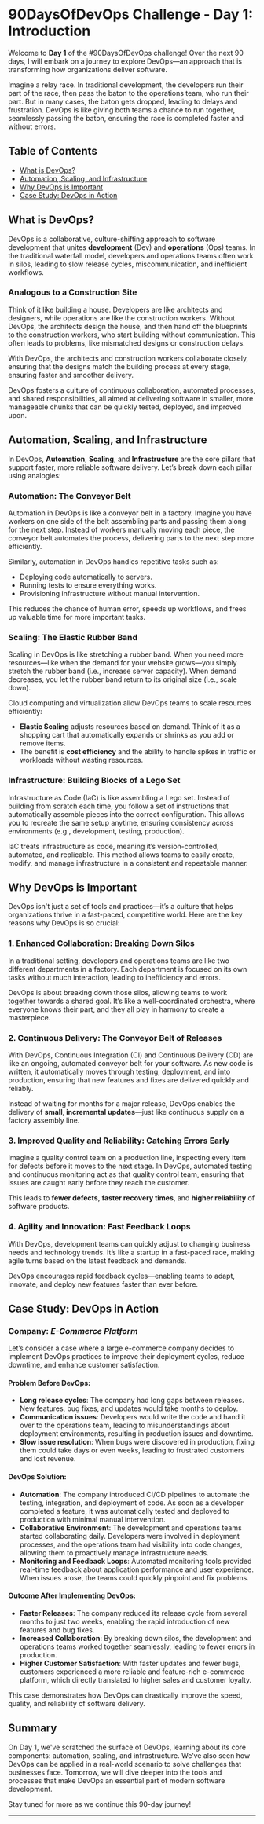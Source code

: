 # 90DaysOfDevOps Challenge - Day 1: Introduction

Welcome to **Day 1** of the #90DaysOfDevOps challenge! Over the next 90 days, I will embark on a journey to explore DevOps—an approach that is transforming how organizations deliver software.

Imagine a relay race. In traditional development, the developers run their part of the race, then pass the baton to the operations team, who run their part. But in many cases, the baton gets dropped, leading to delays and frustration. DevOps is like giving both teams a chance to run together, seamlessly passing the baton, ensuring the race is completed faster and without errors.

## Table of Contents

- [What is DevOps?](#what-is-devops)
- [Automation, Scaling, and Infrastructure](#automation-scaling-and-infrastructure)
- [Why DevOps is Important](#why-devops-is-important)
- [Case Study: DevOps in Action](#case-study-devops-in-action)

## What is DevOps?

DevOps is a collaborative, culture-shifting approach to software development that unites **development** (Dev) and **operations** (Ops) teams. In the traditional waterfall model, developers and operations teams often work in silos, leading to slow release cycles, miscommunication, and inefficient workflows.

### Analogous to a Construction Site

Think of it like building a house. Developers are like architects and designers, while operations are like the construction workers. Without DevOps, the architects design the house, and then hand off the blueprints to the construction workers, who start building without communication. This often leads to problems, like mismatched designs or construction delays. 

With DevOps, the architects and construction workers collaborate closely, ensuring that the designs match the building process at every stage, ensuring faster and smoother delivery.

DevOps fosters a culture of continuous collaboration, automated processes, and shared responsibilities, all aimed at delivering software in smaller, more manageable chunks that can be quickly tested, deployed, and improved upon.

## Automation, Scaling, and Infrastructure

In DevOps, **Automation**, **Scaling**, and **Infrastructure** are the core pillars that support faster, more reliable software delivery. Let’s break down each pillar using analogies:

### Automation: The Conveyor Belt

Automation in DevOps is like a conveyor belt in a factory. Imagine you have workers on one side of the belt assembling parts and passing them along for the next step. Instead of workers manually moving each piece, the conveyor belt automates the process, delivering parts to the next step more efficiently.

Similarly, automation in DevOps handles repetitive tasks such as:
- Deploying code automatically to servers.
- Running tests to ensure everything works.
- Provisioning infrastructure without manual intervention.

This reduces the chance of human error, speeds up workflows, and frees up valuable time for more important tasks.

### Scaling: The Elastic Rubber Band

Scaling in DevOps is like stretching a rubber band. When you need more resources—like when the demand for your website grows—you simply stretch the rubber band (i.e., increase server capacity). When demand decreases, you let the rubber band return to its original size (i.e., scale down).

Cloud computing and virtualization allow DevOps teams to scale resources efficiently:
- **Elastic Scaling** adjusts resources based on demand. Think of it as a shopping cart that automatically expands or shrinks as you add or remove items.
- The benefit is **cost efficiency** and the ability to handle spikes in traffic or workloads without wasting resources.

### Infrastructure: Building Blocks of a Lego Set

Infrastructure as Code (IaC) is like assembling a Lego set. Instead of building from scratch each time, you follow a set of instructions that automatically assemble pieces into the correct configuration. This allows you to recreate the same setup anytime, ensuring consistency across environments (e.g., development, testing, production).

IaC treats infrastructure as code, meaning it’s version-controlled, automated, and replicable. This method allows teams to easily create, modify, and manage infrastructure in a consistent and repeatable manner.

## Why DevOps is Important

DevOps isn't just a set of tools and practices—it’s a culture that helps organizations thrive in a fast-paced, competitive world. Here are the key reasons why DevOps is so crucial:

### 1. **Enhanced Collaboration**: Breaking Down Silos

In a traditional setting, developers and operations teams are like two different departments in a factory. Each department is focused on its own tasks without much interaction, leading to inefficiency and errors.

DevOps is about breaking down those silos, allowing teams to work together towards a shared goal. It’s like a well-coordinated orchestra, where everyone knows their part, and they all play in harmony to create a masterpiece.

### 2. **Continuous Delivery: The Conveyor Belt of Releases**

With DevOps, Continuous Integration (CI) and Continuous Delivery (CD) are like an ongoing, automated conveyor belt for your software. As new code is written, it automatically moves through testing, deployment, and into production, ensuring that new features and fixes are delivered quickly and reliably.

Instead of waiting for months for a major release, DevOps enables the delivery of **small, incremental updates**—just like continuous supply on a factory assembly line.

### 3. **Improved Quality and Reliability**: Catching Errors Early

Imagine a quality control team on a production line, inspecting every item for defects before it moves to the next stage. In DevOps, automated testing and continuous monitoring act as that quality control team, ensuring that issues are caught early before they reach the customer.

This leads to **fewer defects**, **faster recovery times**, and **higher reliability** of software products.

### 4. **Agility and Innovation**: Fast Feedback Loops

With DevOps, development teams can quickly adjust to changing business needs and technology trends. It’s like a startup in a fast-paced race, making agile turns based on the latest feedback and demands.

DevOps encourages rapid feedback cycles—enabling teams to adapt, innovate, and deploy new features faster than ever before.

## Case Study: DevOps in Action

### Company: *E-Commerce Platform*

Let’s consider a case where a large e-commerce company decides to implement DevOps practices to improve their deployment cycles, reduce downtime, and enhance customer satisfaction.

#### Problem Before DevOps:
- **Long release cycles**: The company had long gaps between releases. New features, bug fixes, and updates would take months to deploy.
- **Communication issues**: Developers would write the code and hand it over to the operations team, leading to misunderstandings about deployment environments, resulting in production issues and downtime.
- **Slow issue resolution**: When bugs were discovered in production, fixing them could take days or even weeks, leading to frustrated customers and lost revenue.

#### DevOps Solution:
- **Automation**: The company introduced CI/CD pipelines to automate the testing, integration, and deployment of code. As soon as a developer completed a feature, it was automatically tested and deployed to production with minimal manual intervention.
- **Collaborative Environment**: The development and operations teams started collaborating daily. Developers were involved in deployment processes, and the operations team had visibility into code changes, allowing them to proactively manage infrastructure needs.
- **Monitoring and Feedback Loops**: Automated monitoring tools provided real-time feedback about application performance and user experience. When issues arose, the teams could quickly pinpoint and fix problems.

#### Outcome After Implementing DevOps:
- **Faster Releases**: The company reduced its release cycle from several months to just two weeks, enabling the rapid introduction of new features and bug fixes.
- **Increased Collaboration**: By breaking down silos, the development and operations teams worked together seamlessly, leading to fewer errors in production.
- **Higher Customer Satisfaction**: With faster updates and fewer bugs, customers experienced a more reliable and feature-rich e-commerce platform, which directly translated to higher sales and customer loyalty.

This case demonstrates how DevOps can drastically improve the speed, quality, and reliability of software delivery.

## Summary

On Day 1, we've scratched the surface of DevOps, learning about its core components: automation, scaling, and infrastructure. We’ve also seen how DevOps can be applied in a real-world scenario to solve challenges that businesses face. Tomorrow, we will dive deeper into the tools and processes that make DevOps an essential part of modern software development.

Stay tuned for more as we continue this 90-day journey!

---

